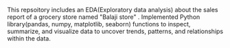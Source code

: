 This repsoitory includes an EDA(Exploratory data analysis) about the sales report of a grocery store named "Balaji store" . Implemented Python library(pandas, numpy, matplotlib, seaborn) functions to inspect, summarize, and visualize data to uncover trends, patterns, and relationships within the data.
